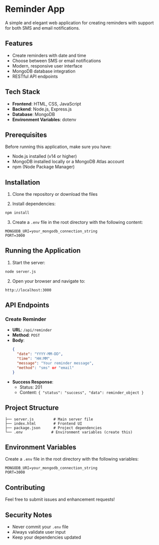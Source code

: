 # Reminder App

A simple and elegant web application for creating reminders with support for both SMS and email notifications.

## Features

- Create reminders with date and time
- Choose between SMS or email notifications
- Modern, responsive user interface
- MongoDB database integration
- RESTful API endpoints

## Tech Stack

- **Frontend**: HTML, CSS, JavaScript
- **Backend**: Node.js, Express.js
- **Database**: MongoDB
- **Environment Variables**: dotenv

## Prerequisites

Before running this application, make sure you have:

- Node.js installed (v14 or higher)
- MongoDB installed locally or a MongoDB Atlas account
- npm (Node Package Manager)

## Installation

1. Clone the repository or download the files

2. Install dependencies:
```bash
npm install
```

3. Create a `.env` file in the root directory with the following content:
```
MONGODB_URI=your_mongodb_connection_string
PORT=3000
```

## Running the Application

1. Start the server:
```bash
node server.js
```

2. Open your browser and navigate to:
```
http://localhost:3000
```

## API Endpoints

### Create Reminder
- **URL**: `/api/reminder`
- **Method**: `POST`
- **Body**:
  ```json
  {
    "date": "YYYY-MM-DD",
    "time": "HH:MM",
    "message": "Your reminder message",
    "method": "sms" or "email"
  }
  ```
- **Success Response**: 
  - Status: 201
  - Content: `{ "status": "success", "data": reminder_object }`

## Project Structure

```
├── server.js         # Main server file
├── index.html        # Frontend UI
├── package.json      # Project dependencies
└── .env             # Environment variables (create this)
```

## Environment Variables

Create a `.env` file in the root directory with the following variables:

```env
MONGODB_URI=your_mongodb_connection_string
PORT=3000
```

## Contributing

Feel free to submit issues and enhancement requests!

## Security Notes

- Never commit your `.env` file
- Always validate user input
- Keep your dependencies updated
